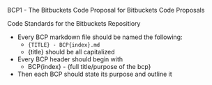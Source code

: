 BCP1 - The Bitbuckets Code Proposal for Bitbuckets Code Proposals

Code Standards for the Bitbuckets Repositiory
- Every BCP markdown file should be named the following:
  - `{TITLE} - BCP{index}.md`
  - {title} should be all capitalized
- Every BCP header should begin with
  - BCP{index} - {full title/purpose of the bcp}
- Then each BCP should state its purpose and outline it

